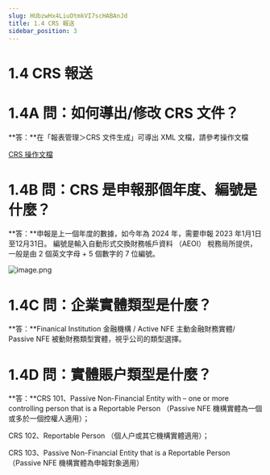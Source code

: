 ```yaml
---
slug: HUbzwHx4LiuOtmkVI7scHABAnJd
title: 1.4 CRS 報送
sidebar_position: 3
---
```



# 1.4 CRS 報送


# 1.4A 問：如何導出/修改 CRS 文件？


**答：**在「報表管理＞CRS 文件生成」可導出 XML 文檔，請參考操作文檔


 [CRS 操作文檔](https://www.notion.so/22b5bab0c2cc815e8706c23228d20251)



# 1.4B 問：CRS 是申報那個年度、編號是什麼？


**答：**申報是上一個年度的數據，如今年為 2024 年，需要申報 2023 年1月1日至12月31日。
編號是輸入自動形式交換財務帳戶資料 （AEOI） 稅務局所提供，一般是由 2 個英文字母 + 5 個數字的 7 位編號。


![image.png](/assets/bdf6417dcce7f01c36e73b54eb61d040.png)


# 1.4C 問：企業實體類型是什麼？


**答：**Finanical Institution 金融機構 / Active NFE 主動金融財務實體/ Passive NFE 被動財務類型實體，視乎公司的類型選擇。


# 1.4D 問：實體賬户類型是什麼？


**答：**CRS 101、Passive Non-Financial Entity with – one or more controlling person that is a Reportable Person （Passive NFE 機構實體為一個或多於一個控權人適用）；


CRS 102、Reportable Person （個人户或其它機構實體適用）；


CRS 103、Passive Non-Financial Entity that is a Reportable Person （Passive NFE 機構實體為申報對象適用）

